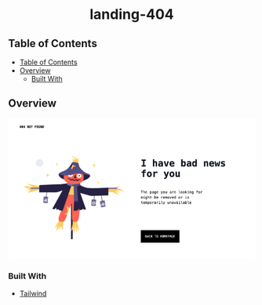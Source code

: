 <!-- Please update value in the {}  -->

<h1 align="center">landing-404</h1>

<!-- TABLE OF CONTENTS -->

## Table of Contents

- [Table of Contents](#table-of-contents)
- [Overview](#overview)
  - [Built With](#built-with)

<!-- OVERVIEW -->

## Overview

![screenshot](./Screenshot%202021-09-11%20at%2022.05.27.png?raw=true "Screenshot")

### Built With

<!-- This section should list any major frameworks that you built your project using. Here are a few examples.-->

- [Tailwind](https://tailwindcss.com/)
